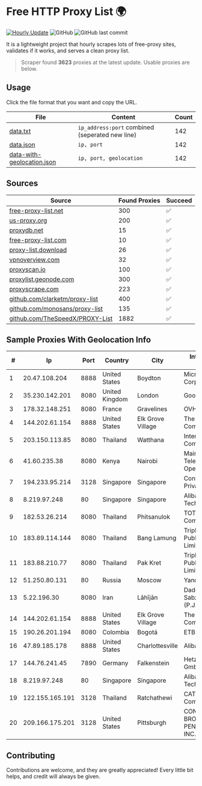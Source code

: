 
# Free HTTP Proxy List 🌍

[![Hourly Update](https://github.com/mertguvencli/http-proxy-list/actions/workflows/main.yml/badge.svg?branch=main)](https://github.com/mertguvencli/http-proxy-list/actions/workflows/main.yml)
![GitHub](https://img.shields.io/github/license/mertguvencli/http-proxy-list)
![GitHub last commit](https://img.shields.io/github/last-commit/mertguvencli/http-proxy-list)

It is a lightweight project that hourly scrapes lots of free-proxy sites, validates if it works, and serves a clean proxy list.


> Scraper found **3623** proxies at the latest update. Usable proxies are below.

## Usage

Click the file format that you want and copy the URL.


|File|Content|Count|
|----|-------|-----|
|[data.txt](https://raw.githubusercontent.com/mertguvencli/http-proxy-list/main/proxy-list/data.txt)|`ip_address:port` combined (seperated new line)|142|
|[data.json](https://raw.githubusercontent.com/mertguvencli/http-proxy-list/main/proxy-list/data.json)|`ip, port`|142|
|[data-with-geolocation.json](https://raw.githubusercontent.com/mertguvencli/http-proxy-list/main/proxy-list/data-with-geolocation.json)|`ip, port, geolocation`|142|

## Sources

|Source|Found Proxies|Succeed|
|------|-------------|-------|
|[free-proxy-list.net](https://free-proxy-list.net)|300|✅|
|[us-proxy.org](https://www.us-proxy.org)|200|✅|
|[proxydb.net](http://proxydb.net)|15|✅|
|[free-proxy-list.com](https://free-proxy-list.com/?page=&port=&type%5B%5D=http&type%5B%5D=https&up_time=0&search=Search)|10|✅|
|[proxy-list.download](https://www.proxy-list.download/HTTP)|26|✅|
|[vpnoverview.com](https://vpnoverview.com/privacy/anonymous-browsing/free-proxy-servers)|32|✅|
|[proxyscan.io](https://www.proxyscan.io)|100|✅|
|[proxylist.geonode.com](https://proxylist.geonode.com/api/proxy-list?limit=300&page=1&sort_by=lastChecked&sort_type=desc&protocols=http,https)|300|✅|
|[proxyscrape.com](https://api.proxyscrape.com/v2/?request=displayproxies&protocol=http&timeout=10000&country=all&ssl=all&anonymity=all)|223|✅|
|[github.com/clarketm/proxy-list](https://raw.githubusercontent.com/clarketm/proxy-list/master/proxy-list-raw.txt)|400|✅|
|[github.com/monosans/proxy-list](https://raw.githubusercontent.com/monosans/proxy-list/main/proxies/http.txt)|135|✅|
|[github.com/TheSpeedX/PROXY-List](https://raw.githubusercontent.com/TheSpeedX/PROXY-List/master/http.txt)|1882|✅|


## Sample Proxies With Geolocation Info

|#|Ip|Port|Country|City|Internet Service Provider|
|-|--|----|-------|----|-------------------------|
|1|20.47.108.204|8888|United States|Boydton|Microsoft Corporation|
|2|35.230.142.201|8080|United Kingdom|London|Google LLC|
|3|178.32.148.251|8080|France|Gravelines|OVH SAS|
|4|144.202.61.154|8888|United States|Elk Grove Village|The Constant Company|
|5|203.150.113.85|8080|Thailand|Watthana|Internet Thailand Company Ltd.|
|6|41.60.235.38|8080|Kenya|Nairobi|Maintainer Liquid Telecommunications Operations Limited|
|7|194.233.95.214|3128|Singapore|Singapore|Contabo Asia Private Limited|
|8|8.219.97.248|80|Singapore|Singapore|Alibaba (US) Technology Co., Ltd.|
|9|182.53.26.214|8080|Thailand|Phitsanulok|TOT Public Company Limited|
|10|183.89.114.144|8080|Thailand|Bang Lamung|Triple T Broadband Public Company Limited|
|11|183.88.210.77|8080|Thailand|Pak Kret|Triple T Broadband Public Company Limited|
|12|51.250.80.131|80|Russia|Moscow|Yandex.Cloud LLC|
|13|5.22.196.30|8080|Iran|Lāhījān|Dadeh Pardazan Sabz Alborz Co.(P.J.S.)|
|14|144.202.61.154|8888|United States|Elk Grove Village|The Constant Company|
|15|190.26.201.194|8080|Colombia|Bogotá|ETB - Colombia|
|16|47.89.185.178|8888|United States|Charlottesville|Alibaba.com LLC|
|17|144.76.241.45|7890|Germany|Falkenstein|Hetzner Online GmbH|
|18|8.219.97.248|80|Singapore|Singapore|Alibaba (US) Technology Co., Ltd.|
|19|122.155.165.191|3128|Thailand|Ratchathewi|CAT Telecom Public Company Limited|
|20|209.166.175.201|3128|United States|Pittsburgh|CONTINENTAL BROADBAND PENNSYLVANIA, INC.|



## Contributing

Contributions are welcome, and they are greatly appreciated! Every
little bit helps, and credit will always be given.

